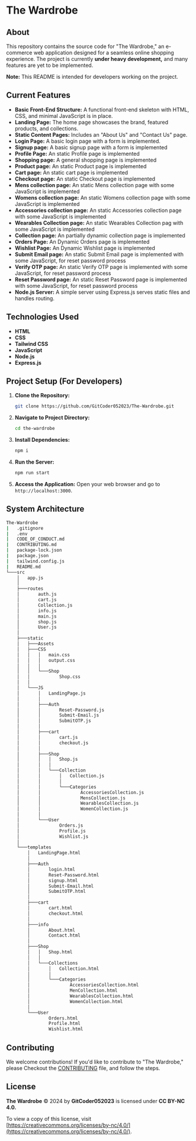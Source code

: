 ﻿# The Wardrobe

## About

This repository contains the source code for "The Wardrobe," an e-commerce web application designed for a seamless online shopping experience. The project is currently **under heavy development,** and many features are yet to be implemented. 

**Note:** This README is intended for developers working on the project. 

## Current Features

- **Basic Front-End Structure:** A functional front-end skeleton with HTML, CSS, and minimal JavaScript is in place.
- **Landing Page:**  The home page showcases the brand, featured products, and collections.
- **Static Content Pages:**  Includes an "About Us" and "Contact Us" page.
- **Login Page:** A basic login page with a form is implemented.
- **Signup page:** A basic signup page with a form is implemented 
- **Profile Page:** An static Profile page is implemented
- **Shopping page:** A general shopping page is implemented
- **Product page:** An static Product page is implemented
- **Cart page:** An static cart page is implemented
- **Checkout page:** An static Checkout page is implemented
- **Mens collection page:** An static Mens collection page with some JavaScript is implemented 
- **Womens collection page:** An static Womens collection page  with some JavaScript is implemented
- **Accessories collection page:** An static Accessories collection page with some JavaScript is implemented
- **Wearables Collection page:** An static Wearables Collection pag with some JavaScript is implemented
- **Collection page:** An partially dynamic collection page is implemented
- **Orders Page:** An Dynamic Orders page is implemented
- **Wishlist Page:** An Dynamic Wishlist page is implemented
- **Submit Email page:** An static Submit Email page is implemented with some JavaScript, for reset password process
- **Verify OTP page:** An static Verify OTP page is implemented with some JavaScript, for reset password process
- **Reset Password page:** An static Reset Password page is implemented with some JavaScript, for reset password process
- **Node.js Server:** A simple server using Express.js serves static files and handles routing.


## Technologies Used

- **HTML**
- **CSS**
- **Tailwind CSS**
- **JavaScript**
- **Node.js** 
- **Express.js** 

## Project Setup (For Developers)

1. **Clone the Repository:** 
   ```bash
   git clone https://github.com/GitCoder052023/The-Wardrobe.git
   ```

2. **Navigate to Project Directory:**
   ```bash
   cd the-wardrobe 
   ```

3. **Install Dependencies:**
   ```bash
   npm i
   ```

4. **Run the Server:**
   ```bash
   npm run start
   ```

5. **Access the Application:**  Open your web browser and go to `http://localhost:3000`.

## System Architecture

```bash
The-Wardrobe
|   .gitignore
|   .env
|   CODE_OF_CONDUCT.md
|   CONTRIBUTING.md
|   package-lock.json
|   package.json
|   tailwind.config.js
|   README.md
└───src
    │   app.js
    │
    ├───routes
    │       auth.js
    │       cart.js
    │       Collection.js
    │       info.js
    │       main.js
    │       shop.js
    │       User.js
    │       
    ├───static
    │   ├───Assets
    │   ├───CSS
    │   │   │   main.css
    │   │   │   output.css
    │   │   │
    │   │   └───Shop
    │   │           Shop.css
    │   │
    │   └───JS
    │       │   LandingPage.js
    │       │
    │       ├───Auth
    │       │       Reset-Password.js
    │       │       Submit-Email.js
    │       │       SubmitOTP.js
    │       │
    │       ├───cart
    │       │       cart.js
    │       │       checkout.js
    │       │
    │       ├───Shop
    │       │   │   Shop.js
    │       │   │
    │       │   └───Collection
    │       │       │   Collection.js
    │       │       │
    │       │       └───Categories
    │       │               AccessoriesCollection.js
    │       │               MensCollection.js
    │       │               WearablesCollection.js
    │       │               WomenCollection.js
    │       │
    │       └───User
    │               Orders.js
    │               Profile.js
    │               Wishlist.js
    │
    └───templates
        │   LandingPage.html
        │
        ├───Auth
        │       login.html
        │       Reset-Password.html
        │       signup.html
        │       Submit-Email.html
        │       SubmitOTP.html
        │
        ├───cart
        │       cart.html
        │       checkout.html
        │
        ├───info
        │       About.html
        │       Contact.html
        │
        ├───Shop
        │   │   Shop.html
        │   │
        │   └───Collections
        │       │   Collection.html
        │       │
        │       └───Categories
        │               AccessoriesCollection.html
        │               MenCollection.html
        │               WearablesCollection.html
        │               WomenCollection.html
        │
        └───User
                Orders.html
                Profile.html
                Wishlist.html
```

## Contributing

We welcome contributions! If you'd like to contribute to "The Wardrobe," please Checkout the [CONTRIBUTING](https://github.com/GitCoder052023/The-Wardrobe/blob/main/CONTRIBUTING.md) file, and follow the steps.

## License

**The Wardrobe** © 2024 by **GitCoder052023** is licensed under **CC BY-NC 4.0.**
  
To view a copy of this license, visit [https://creativecommons.org/licenses/by-nc/4.0/](https://creativecommons.org/licenses/by-nc/4.0/).
